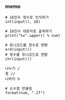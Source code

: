 ### memo

```
# 16진수 정수로 인식하기
int(input(), 16)
```

```
# 16진수 대문자로 출력하기
print("%x".upper() % num)
```

```
# 유니코드를 정수로 변환
ord(input())
# 정수를 유니코드로 변환
chr(input())
```

```
나누기 /
몫 //
나머지 %
```

```
# 소수점 반올림
format(num, ".2f")
```
